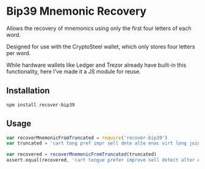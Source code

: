 # Bip39 Mnemonic Recovery

Allows the recovery of mnemonics using only the first four letters of each word.

Designed for use with the CryptoSteel wallet, which only stores four letters per word.

While hardware wallets like Ledger and Trezor already have built-in this functionality, here I've made it a JS module for reuse.

## Installation

`npm install recover-bip39`

## Usage

```javascript
var recoverMnemonicFromTruncated = require('recover-bip39')
var truncated = 'cart tong pref impr sell dete alte enac virt long join ice'

var recovered = recoverMnemonicFromTruncated(truncated)
assert.equal(recovered, 'cart tongue prefer improve sell detect alter enact virtual long join ice')
```

